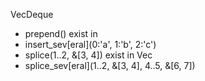VecDeque
  - prepend() exist in 
  - insert_sev[eral](0:'a', 1:'b', 2:'c')
  - splice(1..2, &[3, 4]) exist in Vec
  - splice_sev[eral](1..2, &[3, 4], 4..5, &[6, 7])
